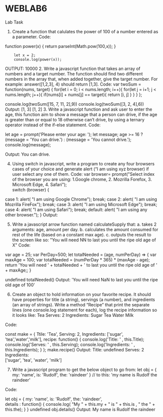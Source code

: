 # WEBLAB6
Lab Task
1.	Create a function that calulates the power of 100 of a number entered as a parameter.
Code:

function power(x)
    {
        return parseInt(Math.pow(100,x));
    }
  
        let x = 2;
        console.log(power(x));
OUTPUT:  10000
2.	Write a javascript function that takes an array of numbers and a target number. The function should find two different numbers in the array that, when added together, give the target number. For example: answer([1,2,3], 4) should return [1,3].
Code:
var twoSum = function(nums, target) {
    for(let i = 0; i < nums.length; i++){
        for(let j = i+1; j < nums.length; j++){
            if(nums[i] + nums[j] == target){
                return [i, j]
            }
        }
    }
};

console.log(twoSum([15, 7, 11, 2],9))
console.log(twoSum([3, 2, 4],6))
Output: 
[1, 3]
 [1, 2]
3.	Write a javascript function and ask user to enter the age, this function aim to show a message that a person can drive, if the age is greater than or equal to 18 otherwise can’t drive, by using a ternary operator instead of the if-else statement.
Code:

let age = prompt('Please enter your age: ');
let message; 
age >= 16 ? (message = 'You can drive.') : (message = 'You cannot drive.'); 
console.log(message);
 
Output:  You can drive.

4.	Using switch in javascript, write a program to create any four browsers cases of your choice and generate alert (“I am using xyz browser) if user select any one of them.
Code:
var browser= prompt("Select index of the browser you are using: 1.Google chrome, 2. Mozrilla Forefox, 3. Microsoft Edge, 4. Safari");                             
 switch (browser) {
  
  case 1:
    alert( "I am using Google Chrome");
    break;
  case 2:  alert( "I am using Mozrilla FireFox"); break;
  case 3:
    alert( "I am using Microsoft Edge");
    break;
  case 4:  alert( "I am using Safari"); break;
  default:
    alert( "I am using any other browser.");
}
Output:
   
5.	Write a javascript arrow function named calculateSupply that:
a.	takes 2 arguments: age, amount per day.
b.	calculates the amount consumed for rest of the life (based on a constant max age).
c.	outputs the result to the screen like so: "You will need NN to last you until the ripe old age of X"
Code:

  var age = 25;
  var PerDay=500;
  let totalNeeded = (age, numPerDay) => {
  var maxAge = 100;
  var totalNeeded = (numPerDay * 365) * (maxAge - age);
   return 'You will need ' + totalNeeded + ' to last you until the ripe old age of ' + maxAge;;
  }

undefined
totalNeeded()
Output: 'You will need NaN to last you until the ripe old age of 100' 

6. Create an object to hold information on your favorite recipe. It should have properties for title (a string), servings (a number), and ingredients (an array of strings). Write a method “Recipe” that  print the separate lines (one console.log statement for each), log the recipe information so it looks like:
Tea
Serves: 2
Ingredients:
Sugar
Tea
Water
Milk

Code:

const make = {
  Ttile: 'Tea',
  Serving: 2,
  Ingredients: ['sugar', 'tea','water','milk'],
  recipe: function() {
    console.log('Title: ' , this.Title);  
console.log('Serves: ' , this.Serving); 
console.log('Ingredients: ' ,  this.Ingredients);
  }
};
make.recipe()
Output:
Title:  undefined
Serves:  2
Ingredients:   
['sugar', 'tea', 'water', 'milk']

7.	Write a javascript program to get the below object to go from:
let obj = {
  my: 'name',
  is: 'Rudolf',
  the: 'raindeer'
}
// to this:
'my name is Rudolf the raindeer'


Code:

let obj = {
  my: 'name',
  is: 'Rudolf',
  the: 'raindeer',                                                                                                                                                      
 details : function() {
               console.log( "My " + this.my + " is " + this.is , " the " + this.the);
            }
}
undefined
obj.details()
Output:  My name is Rudolf  the raindeer


